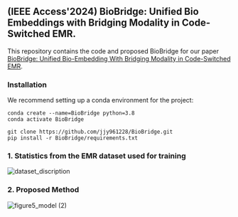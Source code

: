 ## (IEEE Access'2024) BioBridge: Unified Bio Embeddings with Bridging Modality in Code-Switched EMR.

This repository contains the code and proposed BioBridge for our paper [BioBridge: Unified Bio-Embedding With Bridging Modality in Code-Switched EMR](https://ieeexplore.ieee.org/stamp/stamp.jsp?tp=&arnumber=10693433).


### Installation ### 
We recommend setting up a conda environment for the project:
```
conda create --name=BioBridge python=3.8
conda activate BioBridge

git clone https://github.com/jjy961228/BioBridge.git
pip install -r BioBridge/requirements.txt
```

### 1. Statistics from the EMR dataset used for training
![dataset_discription](https://github.com/jjy961228/BioBridge/assets/93771104/bfefee58-0ccf-449e-a55e-7beba8158b5e)

### 2. Proposed Method
![figure5_model (2)](https://github.com/jjy961228/BioBridge/assets/93771104/2837d797-1344-480c-a959-a43354099912)
